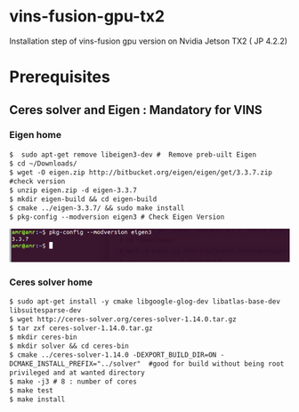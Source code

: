 # vins-fusion-gpu-tx2
Installation step of vins-fusion gpu version on Nvidia Jetson TX2 ( JP 4.2.2)
# Prerequisites
## Ceres solver and Eigen : Mandatory for VINS
### Eigen home
```
$  sudo apt-get remove libeigen3-dev #  Remove preb-uilt Eigen
$ cd ~/Downloads/
$ wget -O eigen.zip http://bitbucket.org/eigen/eigen/get/3.3.7.zip #check version
$ unzip eigen.zip -d eigen-3.3.7
$ mkdir eigen-build && cd eigen-build
$ cmake ../eigen-3.3.7/ && sudo make install
$ pkg-config --modversion eigen3 # Check Eigen Version
```
![Drag Racing](./img/md1.png)

### Ceres solver home

```
$ sudo apt-get install -y cmake libgoogle-glog-dev libatlas-base-dev libsuitesparse-dev
$ wget http://ceres-solver.org/ceres-solver-1.14.0.tar.gz
$ tar zxf ceres-solver-1.14.0.tar.gz
$ mkdir ceres-bin
$ mkdir solver && cd ceres-bin
$ cmake ../ceres-solver-1.14.0 -DEXPORT_BUILD_DIR=ON -DCMAKE_INSTALL_PREFIX="../solver"  #good for build without being root privileged and at wanted directory
$ make -j3 # 8 : number of cores
$ make test
$ make install
```
